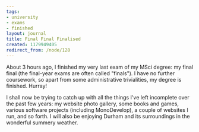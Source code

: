 ```yaml
---
tags:
- university
- exams
- finished
layout: journal
title: Final Final Finalised
created: 1179949405
redirect_from: /node/128
---
```

About 3 hours ago, I finished my very last exam of my MSci degree: my final final (the final-year exams are often called "finals"). I have no further coursework, so apart from some administrative trivialities, my degree is finished. Hurray! 

I shall now be trying to catch up with all the things I've left incomplete over the past few years: my website photo gallery, some books and games, various software projects (including MonoDevelop), a couple of websites I run, and so forth. I will also be enjoying Durham and its surroundings in the wonderful summery weather.
